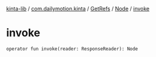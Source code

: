 [kinta-lib](../../../index.md) / [com.dailymotion.kinta](../../index.md) / [GetRefs](../index.md) / [Node](index.md) / [invoke](./invoke.md)

# invoke

`operator fun invoke(reader: ResponseReader): Node`
